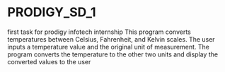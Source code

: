 # PRODIGY_SD_1
first task for prodigy infotech internship 
This program converts temperatures between Celsius, Fahrenheit, and Kelvin scales. The user inputs a temperature value and the original unit of measurement. The program converts the temperature to the other two units and display the converted values to the user

